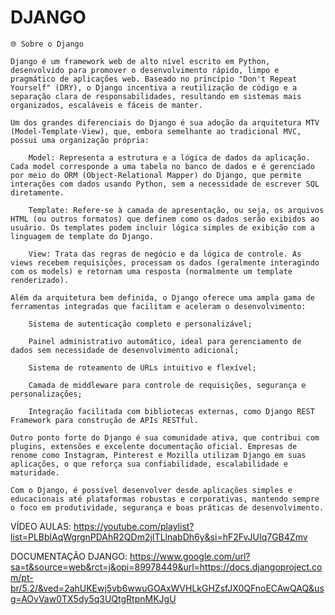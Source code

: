 # DJANGO

    🌐 Sobre o Django
    
    Django é um framework web de alto nível escrito em Python, desenvolvido para promover o desenvolvimento rápido, limpo e pragmático de aplicações web. Baseado no princípio "Don't Repeat Yourself" (DRY), o Django incentiva a reutilização de código e a separação clara de responsabilidades, resultando em sistemas mais organizados, escaláveis e fáceis de manter.
    
    Um dos grandes diferenciais do Django é sua adoção da arquitetura MTV (Model-Template-View), que, embora semelhante ao tradicional MVC, possui uma organização própria:
    
        Model: Representa a estrutura e a lógica de dados da aplicação. Cada model corresponde a uma tabela no banco de dados e é gerenciado por meio do ORM (Object-Relational Mapper) do Django, que permite interações com dados usando Python, sem a necessidade de escrever SQL diretamente.
    
        Template: Refere-se à camada de apresentação, ou seja, os arquivos HTML (ou outros formatos) que definem como os dados serão exibidos ao usuário. Os templates podem incluir lógica simples de exibição com a linguagem de template do Django.
    
        View: Trata das regras de negócio e da lógica de controle. As views recebem requisições, processam os dados (geralmente interagindo com os models) e retornam uma resposta (normalmente um template renderizado).
    
    Além da arquitetura bem definida, o Django oferece uma ampla gama de ferramentas integradas que facilitam e aceleram o desenvolvimento:
    
        Sistema de autenticação completo e personalizável;
    
        Painel administrativo automático, ideal para gerenciamento de dados sem necessidade de desenvolvimento adicional;
    
        Sistema de roteamento de URLs intuitivo e flexível;
    
        Camada de middleware para controle de requisições, segurança e personalizações;
    
        Integração facilitada com bibliotecas externas, como Django REST Framework para construção de APIs RESTful.
    
    Outro ponto forte do Django é sua comunidade ativa, que contribui com plugins, extensões e excelente documentação oficial. Empresas de renome como Instagram, Pinterest e Mozilla utilizam Django em suas aplicações, o que reforça sua confiabilidade, escalabilidade e maturidade.
    
    Com o Django, é possível desenvolver desde aplicações simples e educacionais até plataformas robustas e corporativas, mantendo sempre o foco em produtividade, segurança e boas práticas de desenvolvimento.
    





VÍDEO AULAS: https://youtube.com/playlist?list=PLBblAqWgrgnPDAhR2QDm2jITLlnabDh6y&si=hF2FvJUIq7GB4Zmv


DOCUMENTAÇÃO DJANGO: https://www.google.com/url?sa=t&source=web&rct=j&opi=89978449&url=https://docs.djangoproject.com/pt-br/5.2/&ved=2ahUKEwj5vb6wwuGOAxWVHLkGHZsfJX0QFnoECAwQAQ&usg=AOvVaw0TX5dy5q3UQtgRtpnMKJgU
